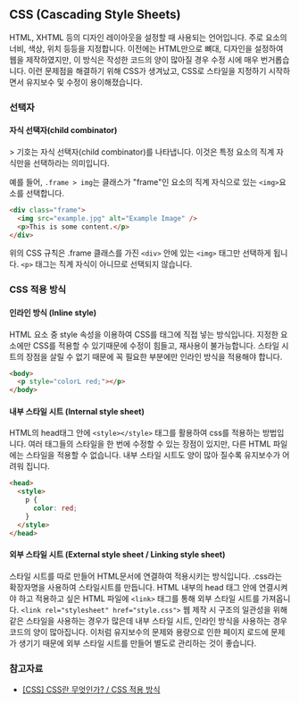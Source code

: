 ## CSS (Cascading Style Sheets)

HTML, XHTML 등의 디자인 레이아웃을 설정할 때 사용되는 언어입니다.
주로 요소의 너비, 색상, 위치 등등을 지정합니다.
이전에는 HTML만으로 뼈대, 디자인을 설정하여 웹을 제작하였지만, 이 방식은 작성한 코드의 양이 많아질 경우 수정 시에 매우 번거롭습니다. 이런 문제점을 해결하기 위해 CSS가 생겨났고, CSS로 스타일을 지정하기 시작하면서 유지보수 및 수정이 용이해졌습니다.

### 선택자

#### 자식 선택자(child combinator)

\> 기호는 자식 선택자(child combinator)를 나타냅니다. 이것은 특정 요소의 직계 자식만을 선택하라는 의미입니다.

예를 들어, `.frame > img`는 클래스가 "frame"인 요소의 직계 자식으로 있는 `<img>`요소를 선택합니다.

```html
<div class="frame">
  <img src="example.jpg" alt="Example Image" />
  <p>This is some content.</p>
</div>
```

위의 CSS 규칙은 .frame 클래스를 가진 `<div>` 안에 있는 `<img>` 태그만 선택하게 됩니다. `<p>` 태그는 직계 자식이 아니므로 선택되지 않습니다.

### CSS 적용 방식

#### 인라인 방식 (Inline style)

HTML 요소 중 style 속성을 이용하여 CSS를 태그에 직접 넣는 방식입니다.
지정한 요소에만 CSS를 적용할 수 있기때문에 수정이 힘들고, 재사용이 불가능합니다.
스타일 시트의 장점을 살릴 수 없기 때문에 꼭 필요한 부분에만 인라인 방식을 적용해야 합니다.

```html
<body>
  <p style="colorL red;"></p>
</body>
```

#### 내부 스타일 시트 (Internal style sheet)

HTML의 head태그 안에 `<style></style>` 태그를 활용하여 css를 적용하는 방법입니다.
여러 태그들의 스타일을 한 번에 수정할 수 있는 장점이 있지만, 다른 HTML 파일에는 스타일을 적용할 수 없습니다.
내부 스타일 시트도 양이 많아 질수록 유지보수가 어려워 집니다.

```html
<head>
  <style>
    p {
      color: red;
    }
  </style>
</head>
```

#### 외부 스타일 시트 (External style sheet / Linking style sheet)

스타일 시트를 따로 만들어 HTML문서에 연결하여 적용시키는 방식입니다.
.css라는 확장자명을 사용하여 스타일시트를 만듭니다.
HTML 내부의 head 태그 안에 연결시켜야 하고 적용하고 싶은 HTML 파일에 `<link>` 태그를 통해 외부 스타일 시트를 가져옵니다. `<link rel="stylesheet" href="style.css">`
웹 제작 시 구조의 일관성을 위해 같은 스타일을 사용하는 경우가 많은데 내부 스타일 시트, 인라인 방식을 사용하는 경우 코드의 양이 많아집니다. 이처럼 유지보수의 문제와 용량으로 인한 페이지 로드에 문제가 생기기 때문에 외부 스타일 시트를 만들어 별도로 관리하는 것이 좋습니다.

### 참고자료

- [[CSS] CSS란 무엇인가? / CSS 적용 방식](https://devyuna.tistory.com/entry/CSS-CSS%EB%9E%80-%EB%AC%B4%EC%97%87%EC%9D%B8%EA%B0%80-CSS-%EC%A0%81%EC%9A%A9-%EB%B0%A9%EC%8B%9D)
